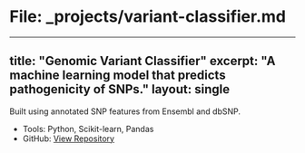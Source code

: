 # File: _projects/variant-classifier.md
---
title: "Genomic Variant Classifier"
excerpt: "A machine learning model that predicts pathogenicity of SNPs."
layout: single
---

Built using annotated SNP features from Ensembl and dbSNP.

- Tools: Python, Scikit-learn, Pandas
- GitHub: [View Repository](https://github.com/leen01/variant-classifier)
